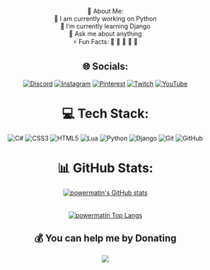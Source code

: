<div align="center">
💫 About Me: <br>
🏢 I am currently working on Python <br> 🌱 I’m currently learning Django <br> 💬 Ask me about anything <br>⚡ Fun Facts: 🍕 🏉 🏏 🎥 🚞


## 🌐 Socials:
[![Discord](https://img.shields.io/badge/Discord-%237289DA.svg?logo=discord&logoColor=white)](https://discord.gg/gGzEK7AHYE) 
[![Instagram](https://img.shields.io/badge/Instagram-%23E4405F.svg?logo=Instagram&logoColor=white)](https://instagram.com/powermatin) 
[![Pinterest](https://img.shields.io/badge/Pinterest-%23E60023.svg?logo=Pinterest&logoColor=white)](https://pinterest.com/matinshahabadi3) 
[![Twitch](https://img.shields.io/badge/Twitch-%239146FF.svg?logo=Twitch&logoColor=white)](https://twitch.tv/powermatin) 
[![YouTube](https://img.shields.io/badge/YouTube-%23FF0000.svg?logo=YouTube&logoColor=white)](https://youtube.com/@powermatin) 

# 💻 Tech Stack:
![C#](https://img.shields.io/badge/c%23-%23239120.svg?style=flat&logo=csharp&logoColor=white) 
![CSS3](https://img.shields.io/badge/css3-%231572B6.svg?style=flat&logo=css3&logoColor=white) 
![HTML5](https://img.shields.io/badge/html5-%23E34F26.svg?style=flat&logo=html5&logoColor=white) 
![Lua](https://img.shields.io/badge/lua-%232C2D72.svg?style=flat&logo=lua&logoColor=white) 
![Python](https://img.shields.io/badge/python-3670A0?style=flat&logo=python&logoColor=ffdd54) 
![Django](https://img.shields.io/badge/django-%23092E20.svg?style=flat&logo=django&logoColor=white) 
![Git](https://img.shields.io/badge/git-%23F05033.svg?style=flat&logo=git&logoColor=white) 
![GitHub](https://img.shields.io/badge/github-%23121011.svg?style=flat&logo=github&logoColor=white)

# 📊 GitHub Stats:
<!--<div align="center">
  <a href="#">
    <img src="https://github-readme-streak-stats.herokuapp.com/?user=power0matin&theme=codeSTACKr&hide_border=false" alt="Streak Stats">
  </a>
</div>  -->
<div align="center">
    <a href="#">
  <img src="https://github-readme-stats.vercel.app/api?username=power0matin&theme=codeSTACKr&hide_border=false&include_all_commits=false&count_private=false" alt="powermatin's GitHub stats">
</div>
<br>
<div align="center">
<br>
  <a href="#"> 
    <img src="https://github-readme-stats.vercel.app/api/top-langs/?username=power0matin&theme=codeSTACKr&hide_border=false&include_all_commits=false&count_private=false&layout=compact" alt="powermatin Top Langs">
  </a>
</div>




  ## 💰 You can help me by Donating
<a href="https://www.coffeebede.com/powermatin"><img class="img-fluid" src="https://coffeebede.ir/DashboardTemplateV2/app-assets/images/banner/default-yellow.svg" /></a>  
<!-- Proudly created with GPRM ( https://gprm.itsvg.in ) -->
</div>
